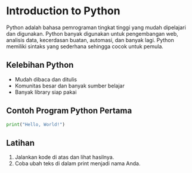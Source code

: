 # Introduction to Python

Python adalah bahasa pemrograman tingkat tinggi yang mudah dipelajari dan digunakan. Python banyak digunakan untuk pengembangan web, analisis data, kecerdasan buatan, automasi, dan banyak lagi. Python memiliki sintaks yang sederhana sehingga cocok untuk pemula.

## Kelebihan Python
- Mudah dibaca dan ditulis
- Komunitas besar dan banyak sumber belajar
- Banyak library siap pakai

## Contoh Program Python Pertama
```python
print("Hello, World!")
```

## Latihan
1. Jalankan kode di atas dan lihat hasilnya.
2. Coba ubah teks di dalam print menjadi nama Anda.
